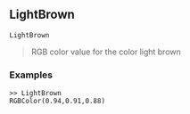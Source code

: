 ## LightBrown

```
LightBrown
```

> RGB color value for the color light brown

### Examples

```
>> LightBrown
RGBColor(0.94,0.91,0.88)
```
